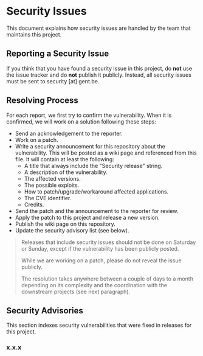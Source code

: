 # Security Issues

This document explains how security issues are handled by the team that
maintains this project.

## Reporting a Security Issue

If you think that you have found a security issue in this project, do **not**
use the issue tracker and do **not** publish it publicly. Instead, all security
issues must be sent to security [at] gent.be.

## Resolving Process

For each report, we first try to confirm the vulnerability. When it is
confirmed, we will work on a solution following these steps:

* Send an acknowledgement to the reporter.
* Work on a patch.
* Write a security announcement for this repository about the vulnerability.
  This will be posted as a wiki page and referenced from this file.
  It will contain at least the following:
  * A title that always include the "Security release" string.
  * A description of the vulnerability.
  * The affected versions.
  * The possible exploits.
  * How to patch/upgrade/workaround affected applications.
  * The CVE identifier.
  * Credits.
* Send the patch and the announcement to the reporter for review.
* Apply the patch to this project and release a new version.
* Publish the wiki page on this repository.
* Update the security advisory list (see below).

> Releases that include security issues should not be done on Saturday or
> Sunday, except if the vulnerability has been publicly posted.
>
> While we are working on a patch, please do not reveal the issue publicly.
>
> The resolution takes anywhere between a couple of days to a month depending
> on its complexity and the coordination with the downstream projects (see next
> paragraph).

## Security Advisories

This section indexes security vulnerabilities that were fixed in releases for
this project.

### x.x.x
